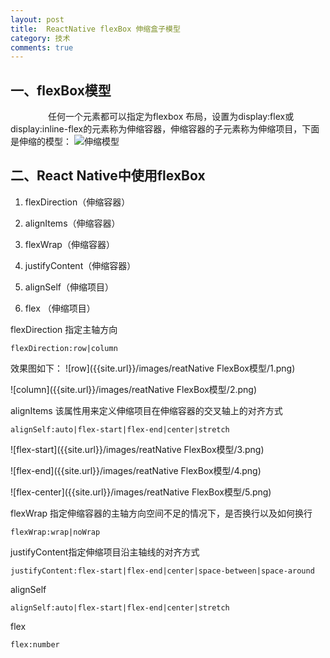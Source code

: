 ```yaml
---
layout: post
title:  ReactNative flexBox 伸缩盒子模型
category: 技术
comments: true
---
```



##  一、flexBox模型

　　　　
任何一个元素都可以指定为flexbox 布局，设置为display:flex或display:inline-flex的元素称为伸缩容器，伸缩容器的子元素称为伸缩项目，下面是伸缩的模型：
![伸缩模型]({{site.url}}/images/reactnative/1.png)

## 二、React Native中使用flexBox

1. flexDirection（伸缩容器）

2. alignItems（伸缩容器）

3. flexWrap（伸缩容器）
4. justifyContent（伸缩容器）
5. alignSelf（伸缩项目）
6. flex （伸缩项目）


flexDirection 指定主轴方向

~~~
flexDirection:row|column
~~~

效果图如下：
![row]({{site.url}}/images/reatNative FlexBox模型/1.png)

![column]({{site.url}}/images/reatNative FlexBox模型/2.png)


alignItems 该属性用来定义伸缩项目在伸缩容器的交叉轴上的对齐方式

~~~
alignSelf:auto|flex-start|flex-end|center|stretch
~~~

![flex-start]({{site.url}}/images/reatNative FlexBox模型/3.png)

![flex-end]({{site.url}}/images/reatNative FlexBox模型/4.png)

![flex-center]({{site.url}}/images/reatNative FlexBox模型/5.png)



flexWrap 指定伸缩容器的主轴方向空间不足的情况下，是否换行以及如何换行

~~~
flexWrap:wrap|noWrap
~~~

justifyContent指定伸缩项目沿主轴线的对齐方式

~~~
justifyContent:flex-start|flex-end|center|space-between|space-around
~~~


alignSelf

~~~
alignSelf:auto|flex-start|flex-end|center|stretch
~~~

flex

~~~
flex:number
~~~
